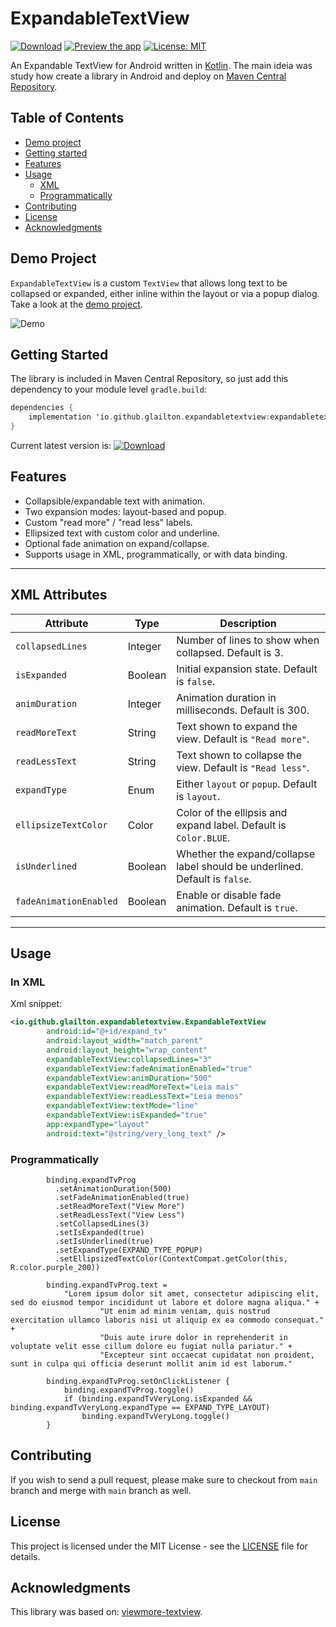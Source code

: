 # ExpandableTextView

[![Download](https://img.shields.io/badge/Download-1.0.7-lightgrey)](https://central.sonatype.com/artifact/io.github.glailton/expandabletextview)
[![Preview the app](https://img.shields.io/badge/Preview-Appetize.io-orange.svg)](https://appetize.io/app/b_tebmxa2vwvqnbyxetlafkh725e)
[![License: MIT](https://img.shields.io/badge/License-MIT-blue.svg)](https://opensource.org/licenses/MIT)

An Expandable TextView for Android written in
[Kotlin](https://kotlinlang.org/). The main ideia was study how create a library in Android and deploy
on [Maven Central Repository](https://s01.oss.sonatype.org).


## Table of Contents

- [Demo project](#demo-project)
- [Getting started](#getting-started)
- [Features](#features)
- [Usage](#usage)
  - [XML](#in-xml)
  - [Programmatically](#programmatically)
- [Contributing](#contributing)
- [License](#license)
- [Acknowledgments](#acknowledgments)

## Demo Project

`ExpandableTextView` is a custom `TextView` that allows long text to be collapsed or expanded, either inline within the layout or via a popup dialog.
Take a look at the [demo project](app).

![Demo](resources/gif.gif)

## Getting Started

The library is included in Maven Central Repository, so just add this dependency to your module level `gradle.build`:

```kotlin
dependencies {
    implementation 'io.github.glailton.expandabletextview:expandabletextview:$LatestVersion'
}
```
Current latest version is: [![Download](https://img.shields.io/badge/Download-1.0.7-lightgrey)](https://search.maven.org/artifact/io.github.glailton.expandabletextview/expandabletextview)

## Features

- Collapsible/expandable text with animation.
- Two expansion modes: layout-based and popup.
- Custom "read more" / "read less" labels.
- Ellipsized text with custom color and underline.
- Optional fade animation on expand/collapse.
- Supports usage in XML, programmatically, or with data binding.

---

## XML Attributes

| Attribute               | Type    | Description                                                                 |
|------------------------|---------|-----------------------------------------------------------------------------|
| `collapsedLines`       | Integer | Number of lines to show when collapsed. Default is 3.                       |
| `isExpanded`           | Boolean | Initial expansion state. Default is `false`.                                |
| `animDuration`         | Integer | Animation duration in milliseconds. Default is 300.                         |
| `readMoreText`         | String  | Text shown to expand the view. Default is `"Read more"`.                    |
| `readLessText`         | String  | Text shown to collapse the view. Default is `"Read less"`.                  |
| `expandType`           | Enum    | Either `layout` or `popup`. Default is `layout`.                            |
| `ellipsizeTextColor`   | Color   | Color of the ellipsis and expand label. Default is `Color.BLUE`.            |
| `isUnderlined`         | Boolean | Whether the expand/collapse label should be underlined. Default is `false`. |
| `fadeAnimationEnabled` | Boolean | Enable or disable fade animation. Default is `true`.                         |

---

## Usage

### In XML

Xml snippet:
```xml
<io.github.glailton.expandabletextview.ExpandableTextView
        android:id="@+id/expand_tv"
        android:layout_width="match_parent"
        android:layout_height="wrap_content"
        expandableTextView:collapsedLines="3"
        expandableTextView:fadeAnimationEnabled="true"
        expandableTextView:animDuration="500"
        expandableTextView:readMoreText="Leia mais"
        expandableTextView:readLessText="Leia menos"
        expandableTextView:textMode="line"
        expandableTextView:isExpanded="true"
        app:expandType="layout"
        android:text="@string/very_long_text" />
```
### Programmatically
```
        binding.expandTvProg
          .setAnimationDuration(500)
          .setFadeAnimationEnabled(true)
          .setReadMoreText("View More")
          .setReadLessText("View Less")
          .setCollapsedLines(3)
          .setIsExpanded(true)
          .setIsUnderlined(true)
          .setExpandType(EXPAND_TYPE_POPUP)
          .setEllipsizedTextColor(ContextCompat.getColor(this, R.color.purple_200))

        binding.expandTvProg.text =
            "Lorem ipsum dolor sit amet, consectetur adipiscing elit, sed do eiusmod tempor incididunt ut labore et dolore magna aliqua." +
                    "Ut enim ad minim veniam, quis nostrud exercitation ullamco laboris nisi ut aliquip ex ea commodo consequat." +
                    "Duis aute irure dolor in reprehenderit in voluptate velit esse cillum dolore eu fugiat nulla pariatur." +
                    "Excepteur sint occaecat cupidatat non proident, sunt in culpa qui officia deserunt mollit anim id est laborum."

        binding.expandTvProg.setOnClickListener {
            binding.expandTvProg.toggle()
            if (binding.expandTvVeryLong.isExpanded && binding.expandTvVeryLong.expandType == EXPAND_TYPE_LAYOUT)
                binding.expandTvVeryLong.toggle()
        }
```

## Contributing

If you wish to send a pull request, please make sure to checkout from `main` branch and merge with `main` branch as well.

## License

This project is licensed under the MIT License - see the [LICENSE](LICENSE) file for details.

## Acknowledgments

This library was based on: [viewmore-textview](https://github.com/mike5v/viewmore-textview).
